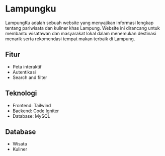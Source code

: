 # Lampungku
LampungKu adalah sebuah website yang menyajikan informasi lengkap tentang pariwisata dan kuliner khas Lampung. Website ini dirancang untuk membantu wisatawan dan masyarakat lokal dalam menemukan destinasi menarik serta rekomendasi tempat makan terbaik di Lampung.

## Fitur
- Peta interaktif
- Autentikasi 
- Search and filter


## Teknologi
- Frontend: Tailwind
- Backend: Code Igniter
- Database: MySQL

## Database
- Wisata
- Kuliner